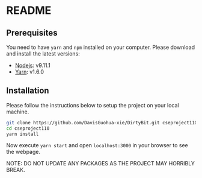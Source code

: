 # README
## Prerequisites
You need to have `yarn` and `npm` installed on your computer. Please download and install the latest versions:
- [Nodejs](https://nodejs.org/en/ "Nodejs"): v9.11.1
- [Yarn](https://yarnpkg.com/en/ "Yarn"): v1.6.0

## Installation
Please follow the instructions below to setup the project on your local machine.
```sh
git clone https://github.com/DavisGuohua-xie/DirtyBit.git cseproject110
cd cseproject110
yarn install
```

Now execute `yarn start` and open `localhost:3000` in your browser to see the webpage.

NOTE: DO NOT UPDATE ANY PACKAGES AS THE PROJECT MAY HORRIBLY BREAK.